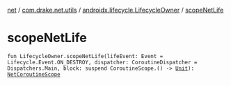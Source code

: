 [net](../../index.md) / [com.drake.net.utils](../index.md) / [androidx.lifecycle.LifecycleOwner](index.md) / [scopeNetLife](./scope-net-life.md)

# scopeNetLife

`fun LifecycleOwner.scopeNetLife(lifeEvent: Event = Lifecycle.Event.ON_DESTROY, dispatcher: CoroutineDispatcher = Dispatchers.Main, block: suspend CoroutineScope.() -> `[`Unit`](https://kotlinlang.org/api/latest/jvm/stdlib/kotlin/-unit/index.html)`): `[`NetCoroutineScope`](../../com.drake.net.scope/-net-coroutine-scope/index.md)